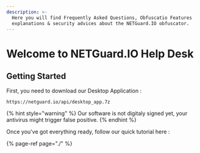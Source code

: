 ```yaml
---
description: >-
  Here you will find Frequently Asked Questions, Obfuscatio Features
  explanations & security advices about the NETGuard.IO obfuscator.
---
```


# Welcome to NETGuard.IO Help Desk

## Getting Started

First, you need to download our Desktop Application :

```
https://netguard.io/api/desktop_app.7z
```

{% hint style="warning" %}
Our software is not digitaly signed yet, your antivirus might trigger false positive.
{% endhint %}

Once you've got everything ready, follow our quick tutorial here :

{% page-ref page="./" %}



